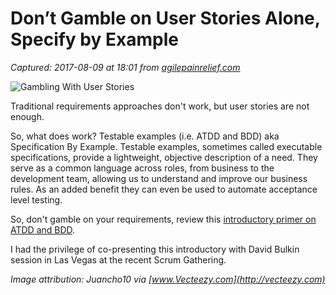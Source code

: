 # Don’t Gamble on User Stories Alone, Specify by Example

_Captured: 2017-08-09 at 18:01 from [agilepainrelief.com](https://agilepainrelief.com/notesfromatooluser/2013/05/gample-user-stories.html#.WYsxtnmbGaN)_

![Gambling With User Stories](https://3hppfzjby0g1sxwjng1f4h1c-wpengine.netdna-ssl.com/wp-content/uploads/2013/05/red-dice_FreePik_Juancho10-1024x699.gif)

Traditional requirements approaches don't work, but user stories are not enough.

So, what does work? Testable examples (i.e. ATDD and BDD) aka Specification By Example. Testable examples, sometimes called executable specifications, provide a lightweight, objective description of a need. They serve as a common language across roles, from business to the development team, allowing us to understand and improve our business rules. As an added benefit they can even be used to automate acceptance level testing.

So, don't gamble on your requirements, review this [introductory primer on ATDD and BDD](https://www.dropbox.com/s/926mf72j7z5sbrr/BulkinLevison_ScrumGatheringLasVegas_May2013_ATTD.pdf?dl=0).

I had the privilege of co-presenting this introductory with David Bulkin session in Las Vegas at the recent Scrum Gathering.

_Image attribution: Juancho10 via [www.Vecteezy.com](http://vecteezy.com)_
